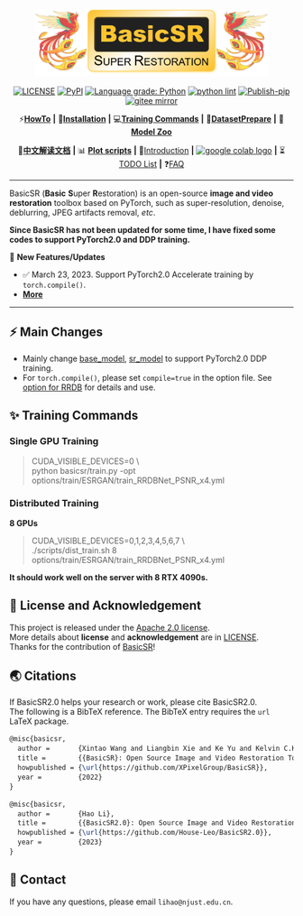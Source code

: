 <p align="center">
  <img src="assets/basicsr_xpixel_logo.png" height=120>
</p>

<div align="center">

[![LICENSE](https://img.shields.io/github/license/xinntao/basicsr.svg)](https://github.com/xinntao/BasicSR/blob/master/LICENSE.txt)
[![PyPI](https://img.shields.io/pypi/v/basicsr)](https://pypi.org/project/basicsr/)
[![Language grade: Python](https://img.shields.io/lgtm/grade/python/g/xinntao/BasicSR.svg?logo=lgtm&logoWidth=18)](https://lgtm.com/projects/g/xinntao/BasicSR/context:python)
[![python lint](https://github.com/xinntao/BasicSR/actions/workflows/pylint.yml/badge.svg)](https://github.com/xinntao/BasicSR/blob/master/.github/workflows/pylint.yml)
[![Publish-pip](https://github.com/xinntao/BasicSR/actions/workflows/publish-pip.yml/badge.svg)](https://github.com/xinntao/BasicSR/blob/master/.github/workflows/publish-pip.yml)
[![gitee mirror](https://github.com/xinntao/BasicSR/actions/workflows/gitee-mirror.yml/badge.svg)](https://github.com/xinntao/BasicSR/blob/master/.github/workflows/gitee-mirror.yml)

</div>

<div align="center">

⚡[**HowTo**](#-HOWTOs) **|** 🔧[**Installation**](docs/INSTALL.md) **|** 💻[**Training Commands**](docs/TrainTest.md) **|** 🐢[**DatasetPrepare**](docs/DatasetPreparation.md) **|** 🏰[**Model Zoo**](docs/ModelZoo.md)

📕[**中文解读文档**](https://github.com/XPixelGroup/BasicSR-docs) **|** 📊 [**Plot scripts**](scripts/plot) **|** 📝[Introduction](docs/introduction.md) **|** <a href="https://github.com/XPixelGroup/BasicSR/tree/master/colab"><img src="https://colab.research.google.com/assets/colab-badge.svg" height="18" alt="google colab logo"></a> **|** ⏳[TODO List](https://github.com/xinntao/BasicSR/projects) **|** ❓[FAQ](docs/FAQ.md)
</div>

---

BasicSR (**Basic** **S**uper **R**estoration) is an open-source **image and video restoration** toolbox based on PyTorch, such as super-resolution, denoise, deblurring, JPEG artifacts removal, *etc*.<br>

**Since BasicSR has not been updated for some time, I have fixed some codes to support PyTorch2.0 and DDP training.**

🚩 **New Features/Updates**

- ✅ March 23, 2023. Support PyTorch2.0 Accelerate training by `torch.compile()`.
- **[More](docs/history_updates.md)**
---

## ⚡ Main Changes

- Mainly change [base_model](basicsr/models/base_model.py), [sr_model](basicsr/models/sr_model.py) to support PyTorch2.0 DDP training.
- For `torch.compile()`, please set `compile=true` in the option file. See [option for RRDB](options/train/ESRGAN/train_RRDBNet_PSNR_x4.yml) for details and use.

## ✨ Training Commands

### Single GPU Training

> CUDA_VISIBLE_DEVICES=0 \\\
> python basicsr/train.py -opt options/train/ESRGAN/train_RRDBNet_PSNR_x4.yml

### Distributed Training

**8 GPUs**

> CUDA_VISIBLE_DEVICES=0,1,2,3,4,5,6,7 \\\
> ./scripts/dist_train.sh 8 options/train/ESRGAN/train_RRDBNet_PSNR_x4.yml<br>

**It should work well on the server with 8 RTX 4090s.**

## 📜 License and Acknowledgement

This project is released under the [Apache 2.0 license](LICENSE.txt).<br>
More details about **license** and **acknowledgement** are in [LICENSE](LICENSE/README.md).<br>
Thanks for the contribution of [BasicSR](https://github.com/XPixelGroup/BasicSR)!

## 🌏 Citations

If BasicSR2.0 helps your research or work, please cite BasicSR2.0.<br>
The following is a BibTeX reference. The BibTeX entry requires the `url` LaTeX package.

``` latex
@misc{basicsr,
  author =       {Xintao Wang and Liangbin Xie and Ke Yu and Kelvin C.K. Chan and Chen Change Loy and Chao Dong},
  title =        {{BasicSR}: Open Source Image and Video Restoration Toolbox},
  howpublished = {\url{https://github.com/XPixelGroup/BasicSR}},
  year =         {2022}
}
```

``` latex
@misc{basicsr,
  author =       {Hao Li},
  title =        {{BasicSR2.0}: Open Source Image and Video Restoration Toolbox},
  howpublished = {\url{https://github.com/House-Leo/BasicSR2.0}},
  year =         {2023}
}
```


## 📧 Contact

If you have any questions, please email `lihao@njust.edu.cn`.
